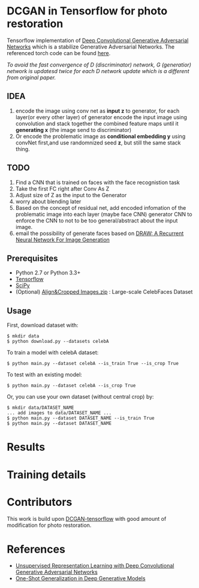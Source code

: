 DCGAN in Tensorflow for photo restoration
====================
Tensorflow implementation of [Deep Convolutional Generative Adversarial Networks](http://arxiv.org/abs/1511.06434) which is a stabilize Generative Adversarial Networks. The referenced torch code can be found [here](https://github.com/soumith/dcgan.torch).

*To avoid the fast convergence of D (discriminator) network, G (generatior) network is updatesd twice for each D network update which is a different from original paper.*

## IDEA
1. encode the image using conv net as **input z** to generator, for each layer(or every other layer) of generator encode the input image using convolution and stack together the combined feature maps until it **generating x** (the image send to discriminator)
2. Or encode the problematic image as **conditional embedding y** using convNet first,and use randomnized seed **z**, but still the same stack thing. 


## TODO
<!--* try small size (64 by 64 face) and grey image first 
* define the  loss function of the discriminator such that it is used to differenciate whether it is a good fixation by generator instead of just accept it is a face(since face with a blank area most of the time is still can be seen as a face), refer to [patchMatch](http://gfx.cs.princeton.edu/gfx/pubs/Barnes_2009_PAR/patchmatch.pdf) paper regularizer might be helpful.
* try residual net for generator ( probably not a good idea here, since we prefer remain the original image representation instead of an encoded general or abstract concept).-->
1. Find a CNN that is trained on faces with the face recognistion task
2. Take the first FC right after Conv As Z
3. Adjust size of Z as the input to the Generator
4. worry about blending later  
5. Based on the concept of residual net, add encoded infomation of the problematic image into each layer (maybe face CNN) generator CNN to enforce the CNN to not to be too general/abstract about the input image.
6. email the possibility of generate faces based on [DRAW: A Recurrent Neural Network For Image Generation](http://arxiv.org/pdf/1502.04623v2.pdf)

Prerequisites
-------------
- Python 2.7 or Python 3.3+
- [Tensorflow](https://www.tensorflow.org/)
- [SciPy](http://www.scipy.org/install.html)
- (Optional) [Align&Cropped Images.zip](http://mmlab.ie.cuhk.edu.hk/projects/CelebA.html) : Large-scale CelebFaces Dataset

Usage
-----
First, download dataset with:

    $ mkdir data
    $ python download.py --datasets celebA

To train a model with celebA dataset:

    $ python main.py --dataset celebA --is_train True --is_crop True

To test with an existing model:

    $ python main.py --dataset celebA --is_crop True

Or, you can use your own dataset (without central crop) by:

    $ mkdir data/DATASET_NAME
    ... add images to data/DATASET_NAME ...
    $ python main.py --dataset DATASET_NAME --is_train True
    $ python main.py --dataset DATASET_NAME


# Results


# Training details

# Contributors
This work is build upon [DCGAN-tensorflow](https://github.com/carpedm20/DCGAN-tensorflow) with good amount of modification for photo restoration.

# References
 * [Unsupervised Representation Learning with Deep Convolutional Generative Adversarial Networks](https://github.com/Newmu/dcgan_code)
 * [One-Shot Generalization in Deep Generative Models](http://arxiv.org/pdf/1603.05027.pdf) 

